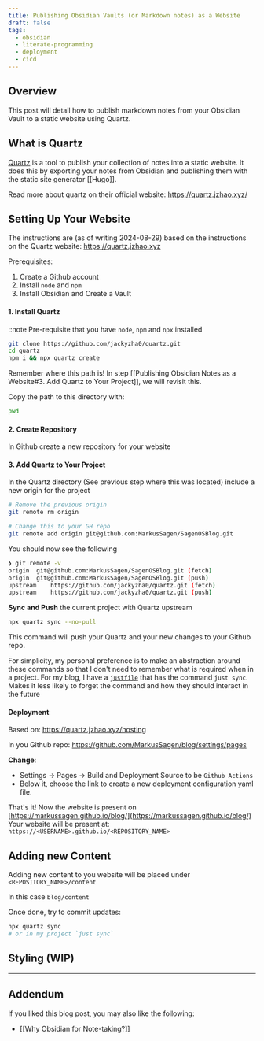 ```yaml
---
title: Publishing Obsidian Vaults (or Markdown notes) as a Website
draft: false
tags:
  - obsidian
  - literate-programming
  - deployment
  - cicd
---
```


## Overview

This post will detail how to publish markdown notes from your Obsidian Vault to a static website using Quartz.

## What is Quartz

[Quartz](https://github.com/jackyzha0/quartz) is a tool to publish your collection of notes into a static website. It does this by exporting your notes from Obsidian and publishing them with the static site generator [[Hugo]].

Read more about quartz on their official website: https://quartz.jzhao.xyz/

## Setting Up Your Website

The instructions are (as of writing 2024-08-29) based on the instructions on the Quartz website: https://quartz.jzhao.xyz

Prerequisites:

1. Create a Github account
2. Install `node` and `npm`
3. Install Obsidian and Create a Vault

#### 1. Install Quartz

::note Pre-requisite that you have `node`, `npm` and `npx` installed

```sh
git clone https://github.com/jackyzha0/quartz.git
cd quartz
npm i && npx quartz create
```

Remember where this path is! In step [[Publishing Obsidian Notes as a Website#3. Add Quartz to Your Project]], we will revisit this.

Copy the path to this directory with:

```sh
pwd
```

#### 2. Create Repository

In Github create a new repository for your website

#### 3. Add Quartz to Your Project

In the Quartz directory (See previous step where this was located) include a new origin for the project

```sh
# Remove the previous origin
git remote rm origin

# Change this to your GH repo
git remote add origin git@github.com:MarkusSagen/SagenOSBlog.git
```

You should now see the following

```sh
❯ git remote -v
origin	git@github.com:MarkusSagen/SagenOSBlog.git (fetch)
origin	git@github.com:MarkusSagen/SagenOSBlog.git (push)
upstream	https://github.com/jackyzha0/quartz.git (fetch)
upstream	https://github.com/jackyzha0/quartz.git (push)
```

**Sync and Push** the current project with Quartz upstream

```sh
npx quartz sync --no-pull
```

This command will push your Quartz and your new changes to your Github repo.

For simplicity, my personal preference is to make an abstraction around these commands so that I don't need to remember what is required when in a project. For my blog, I have a [`justfile`](https://github.com/casey/just) that has the command `just sync`. Makes it less likely to forget the command and how they should interact in the future

#### Deployment

Based on: https://quartz.jzhao.xyz/hosting

In you Github repo: https://github.com/MarkusSagen/blog/settings/pages

**Change**:

- Settings -> Pages -> Build and Deployment Source to be `Github Actions`
- Below it, choose the link to create a new deployment configuration yaml file.

That's it! Now the website is present on [https://markussagen.github.io/blog/](https://markussagen.github.io/blog/)
Your website will be present at: `https://<USERNAME>.github.io/<REPOSITORY_NAME>`

## Adding new Content

Adding new content to you website will be placed under `<REPOSITORY_NAME>/content`

In this case `blog/content`

Once done, try to commit updates:

```sh
npx quartz sync
# or in my project `just sync`
```

## Styling (WIP)


---

## Addendum

If you liked this blog post, you may also like the following:

- [[Why Obsidian for Note-taking?]]
